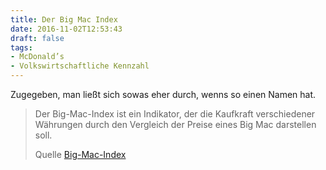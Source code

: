 ```yaml
---
title: Der Big Mac Index
date: 2016-11-02T12:53:43
draft: false
tags:
- McDonald’s
- Volkswirtschaftliche Kennzahl
---
```


Zugegeben, man ließt sich sowas eher durch, wenns so einen Namen hat.

> Der Big-Mac-Index ist ein Indikator, der die Kaufkraft verschiedener
> Währungen durch den Vergleich der Preise eines Big Mac darstellen soll.
>
> Quelle [Big-Mac-Index](https://de.wikipedia.org/wiki/Big-Mac-Index)
